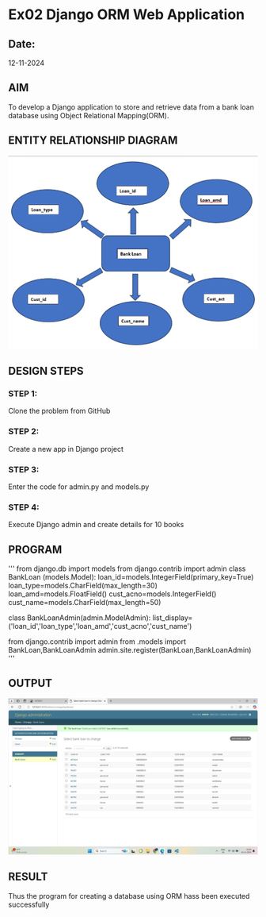 # Ex02 Django ORM Web Application
## Date: 
12-11-2024
## AIM
To develop a Django application to store and retrieve data from a bank loan database using Object Relational Mapping(ORM).

## ENTITY RELATIONSHIP DIAGRAM
![alt text](<exp 2.jpeg>)


## DESIGN STEPS

### STEP 1:
Clone the problem from GitHub

### STEP 2:
Create a new app in Django project

### STEP 3:
Enter the code for admin.py and models.py

### STEP 4:
Execute Django admin and create details for 10 books

## PROGRAM
'''
from django.db import models
from django.contrib import admin
class BankLoan (models.Model):
    loan_id=models.IntegerField(primary_key=True)
    loan_type=models.CharField(max_length=30)
    loan_amd=models.FloatField()
    cust_acno=models.IntegerField()
    cust_name=models.CharField(max_length=50)
 
class BankLoanAdmin(admin.ModelAdmin):
    list_display=('loan_id','loan_type','loan_amd','cust_acno','cust_name')

from django.contrib import admin
from .models import BankLoan,BankLoanAdmin
admin.site.register(BankLoan,BankLoanAdmin)
'''

## OUTPUT

![alt text](<Screenshot 2024-11-14 154916-1.png>)

## RESULT
Thus the program for creating a database using ORM hass been executed successfully
